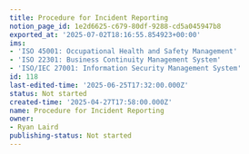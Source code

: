 ```yaml
---
title: Procedure for Incident Reporting
notion_page_id: 1e2d6625-c679-80df-9288-cd5a045947b8
exported_at: '2025-07-02T18:16:55.854923+00:00'
ims:
- 'ISO 45001: Occupational Health and Safety Management'
- 'ISO 22301: Business Continuity Management System'
- 'ISO/IEC 27001: Information Security Management System'
id: 118
last-edited-time: '2025-06-25T17:32:00.000Z'
status: Not started
created-time: '2025-04-27T17:58:00.000Z'
name: Procedure for Incident Reporting
owner:
- Ryan Laird
publishing-status: Not started
---
```


<!-- Unsupported block type: table_of_contents -->

<!-- Unsupported block type: unsupported -->

